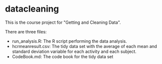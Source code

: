 # datacleaning
This is the course project for "Getting and Cleaning Data".

There are three files:
* run_analysis.R: The R script performing the data analysis.
* hcrmeanresult.csv: The tidy data set with the average of each mean and standard deviation variable for each activity and each subject.
* CodeBook.md: The code book for the tidy data set